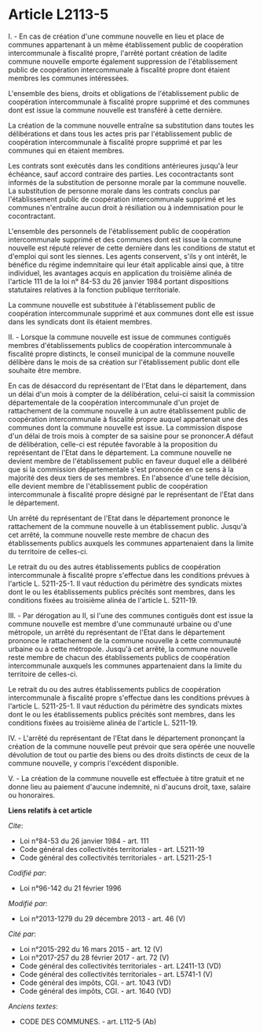 # Article L2113-5

I. - En cas de création d'une commune nouvelle en lieu et place de communes appartenant à un même établissement public de
coopération intercommunale à fiscalité propre, l'arrêté portant création de ladite commune nouvelle emporte également
suppression de l'établissement public de coopération intercommunale à fiscalité propre dont étaient membres les communes
intéressées.

L'ensemble des biens, droits et obligations de l'établissement public de coopération intercommunale à fiscalité propre
supprimé et des communes dont est issue la commune nouvelle est transféré à cette dernière. 

La création de la commune nouvelle entraîne sa substitution dans toutes les délibérations et dans tous les actes pris par
l'établissement public de coopération intercommunale à fiscalité propre supprimé et par les communes qui en étaient membres. 

Les contrats sont exécutés dans les conditions antérieures jusqu'à leur échéance, sauf accord contraire des parties. Les
cocontractants sont informés de la substitution de personne morale par la commune nouvelle. La substitution de personne
morale dans les contrats conclus par l'établissement public de coopération intercommunale supprimé et les communes n'entraîne
aucun droit à résiliation ou à indemnisation pour le cocontractant. 

L'ensemble des personnels de l'établissement public de coopération intercommunale supprimé et des communes dont est issue la
commune nouvelle est réputé relever de cette dernière dans les conditions de statut et d'emploi qui sont les siennes. Les
agents conservent, s'ils y ont intérêt, le bénéfice du régime indemnitaire qui leur était applicable ainsi que, à titre
individuel, les avantages acquis en application du troisième alinéa de l'article 111 de la loi n° 84-53 du 26 janvier 1984
portant dispositions statutaires relatives à la fonction publique territoriale. 

La commune nouvelle est substituée à l'établissement public de coopération intercommunale supprimé et aux communes dont elle
est issue dans les syndicats dont ils étaient membres. 

II. - Lorsque la commune nouvelle est issue de communes contiguës membres d'établissements publics de coopération
intercommunale à fiscalité propre distincts, le conseil municipal de la commune nouvelle délibère dans le mois de sa création
sur l'établissement public dont elle souhaite être membre. 

En cas de désaccord du représentant de l'Etat dans le département, dans un délai d'un mois à compter de la délibération,
celui-ci saisit la commission départementale de la coopération intercommunale d'un projet de rattachement de la commune
nouvelle à un autre établissement public de coopération intercommunale à fiscalité propre auquel appartenait une des communes
dont la commune nouvelle est issue. La commission dispose d'un délai de trois mois à compter de sa saisine pour se
prononcer.A défaut de délibération, celle-ci est réputée favorable à la proposition du représentant de l'Etat dans le
département. La commune nouvelle ne devient membre de l'établissement public en faveur duquel elle a délibéré que si la
commission départementale s'est prononcée en ce sens à la majorité des deux tiers de ses membres. En l'absence d'une telle
décision, elle devient membre de l'établissement public de coopération intercommunale à fiscalité propre désigné par le
représentant de l'Etat dans le département. 

Un arrêté du représentant de l'Etat dans le département prononce le rattachement de la commune nouvelle à un établissement
public. Jusqu'à cet arrêté, la commune nouvelle reste membre de chacun des établissements publics auxquels les communes
appartenaient dans la limite du territoire de celles-ci. 

Le retrait du ou des autres établissements publics de coopération intercommunale à fiscalité propre s'effectue dans les
conditions prévues à l'article L. 5211-25-1. Il vaut réduction du périmètre des syndicats mixtes dont le ou les
établissements publics précités sont membres, dans les conditions fixées au troisième alinéa de l'article L. 5211-19. 

III. - Par dérogation au II, si l'une des communes contiguës dont est issue la commune nouvelle est membre d'une communauté
urbaine ou d'une métropole, un arrêté du représentant de l'Etat dans le département prononce le rattachement de la commune
nouvelle à cette communauté urbaine ou à cette métropole. Jusqu'à cet arrêté, la commune nouvelle reste membre de chacun des
établissements publics de coopération intercommunale auxquels les communes appartenaient dans la limite du territoire de
celles-ci. 

Le retrait du ou des autres établissements publics de coopération intercommunale à fiscalité propre s'effectue dans les
conditions prévues à l'article L. 5211-25-1. Il vaut réduction du périmètre des syndicats mixtes dont le ou les
établissements publics précités sont membres, dans les conditions fixées au troisième alinéa de l'article L. 5211-19. 

IV. - L'arrêté du représentant de l'Etat dans le département prononçant la création de la commune nouvelle peut prévoir que
sera opérée une nouvelle dévolution de tout ou partie des biens ou des droits distincts de ceux de la commune nouvelle, y
compris l'excédent disponible.

V. - La création de la commune nouvelle est effectuée à titre gratuit et  ne donne lieu au paiement d'aucune indemnité, ni
d'aucuns droit, taxe,  salaire ou honoraires.

**Liens relatifs à cet article**

_Cite_:

  - Loi n°84-53 du 26 janvier 1984 - art. 111
  - Code général des collectivités territoriales - art. L5211-19
  - Code général des collectivités territoriales - art. L5211-25-1

_Codifié par_:

  - Loi n°96-142 du 21 février 1996

_Modifié par_:

  - Loi n°2013-1279 du 29 décembre 2013 - art. 46 (V)

_Cité par_:

  - Loi n°2015-292 du 16 mars 2015 - art. 12 (V)
  - Loi n°2017-257 du 28 février 2017 - art. 72 (V)
  - Code général des collectivités territoriales - art. L2411-13 (VD)
  - Code général des collectivités territoriales - art. L5741-1 (V)
  - Code général des impôts, CGI. - art. 1043 (VD)
  - Code général des impôts, CGI. - art. 1640 (VD)

_Anciens textes_:

  - CODE DES COMMUNES. - art. L112-5 (Ab)
